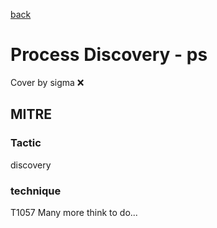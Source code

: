 [back](../index.md)
# Process Discovery - ps
Cover by sigma :x: 
## MITRE
### Tactic
discovery
### technique
T1057
Many more think to do...
